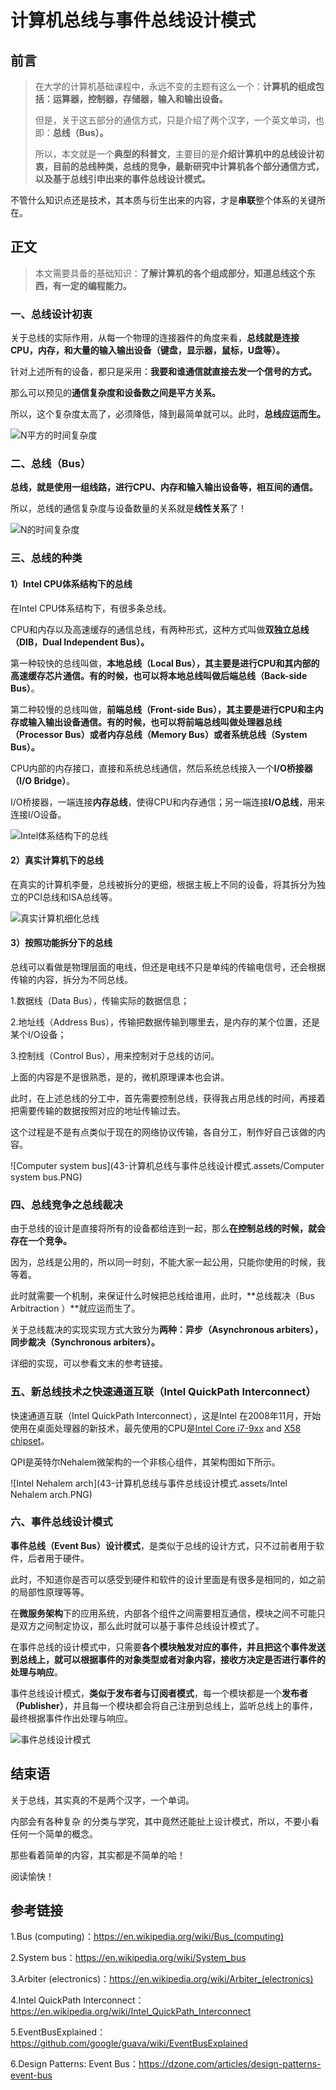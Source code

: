 # 计算机总线与事件总线设计模式

## 前言

>在大学的计算机基础课程中，永远不变的主题有这么一个：**计算机的组成包括：运算器，控制器，存储器，输入和输出设备。**
>
>但是，关于这五部分的通信方式，只是介绍了两个汉字，一个英文单词，也即：**总线（Bus）。**
>
>所以，本文就是一个**典型的科普文**，主要目的是**介绍计算机中的总线设计初衷，目前的总线种类，总线的竞争，最新研究中计算机各个部分通信方式，以及基于总线引申出来的事件总线设计模式。**

不管什么知识点还是技术，其本质与衍生出来的内容，才是**串联**整个体系的关键所在。





## 正文

>本文需要具备的基础知识：**了解计算机的各个组成部分，知道总线这个东西，有一定的编程能力。**

### 一、总线设计初衷

关于总线的实际作用，从每一个物理的连接器件的角度来看，**总线就是连接CPU，内存，和大量的输入输出设备（键盘，显示器，鼠标，U盘等）。**

针对上述所有的设备，都只是采用：**我要和谁通信就直接去发一个信号的方式。**

那么可以预见的**通信复杂度和设备数之间是平方关系。**

所以，这个复杂度太高了，必须降低，降到最简单就可以。此时，**总线应运而生。**

![N平方的时间复杂度](43-计算机总线与事件总线设计模式.assets/N平方的时间复杂度.PNG)





### 二、总线（Bus）

**总线，就是使用一组线路，进行CPU、内存和输入输出设备等，相互间的通信。**

所以，总线的通信复杂度与设备数量的关系就是**线性关系**了！

![N的时间复杂度](43-计算机总线与事件总线设计模式.assets/N的时间复杂度.PNG)





### 三、总线的种类

#### 1）Intel CPU体系结构下的总线

在Intel CPU体系结构下，有很多条总线。

CPU和内存以及高速缓存的通信总线，有两种形式，这种方式叫做**双独立总线（DIB，Dual Independent Bus）。**

第一种较快的总线叫做，**本地总线（Local Bus），其主要是进行CPU和其内部的高速缓存芯片通信。有的时候，也可以将本地总线叫做后端总线（Back-side Bus）**。

第二种较慢的总线叫做，**前端总线（Front-side Bus），其主要是进行CPU和主内存或输入输出设备通信。有的时候，也可以将前端总线叫做处理器总线（Processor Bus）或者内存总线（Memory Bus）或者系统总线（System Bus）。**

CPU内部的内存接口，直接和系统总线通信，然后系统总线接入一个**I/O桥接器（I/O Bridge）**。

I/O桥接器，一端连接**内存总线**，使得CPU和内存通信；另一端连接**I/O总线**，用来连接I/O设备。

![Intel体系结构下的总线](43-计算机总线与事件总线设计模式.assets/Intel体系结构下的总线.jpg)



#### 2）真实计算机下的总线

在真实的计算机李曼，总线被拆分的更细，根据主板上不同的设备，将其拆分为独立的PCI总线和ISA总线等。

![真实计算机细化总线](43-计算机总线与事件总线设计模式.assets/真实计算机细化总线.jpg)



#### 3）按照功能拆分下的总线

总线可以看做是物理层面的电线，但还是电线不只是单纯的传输电信号，还会根据传输的内容，拆分为不同总线。

1.数据线（Data Bus），传输实际的数据信息；

2.地址线（Address Bus），传输把数据传输到哪里去，是内存的某个位置，还是某个I/O设备；

3.控制线（Control Bus），用来控制对于总线的访问。

上面的内容是不是很熟悉，是的，微机原理课本也会讲。

此时，在上述总线的分工中，首先需要控制总线，获得我占用总线的时间，再接着把需要传输的数据按照对应的地址传输过去。

这个过程是不是有点类似于现在的网络协议传输，各自分工，制作好自己该做的内容。

![Computer system bus](43-计算机总线与事件总线设计模式.assets/Computer system bus.PNG)





### 四、总线竞争之总线裁决

由于总线的设计是直接将所有的设备都给连到一起，那么**在控制总线的时候，就会存在一个竞争。**

因为，总线是公用的，所以同一时刻，不能大家一起公用，只能你使用的时候，我等着。

此时就需要一个机制，来保证什么时候把总线给谁用，此时，**总线裁决（Bus Arbitraction ）**就应运而生了。

关于总线裁决的实现实现方式大致分为**两种：异步（Asynchronous arbiters），同步裁决（Synchronous arbiters）。**

详细的实现，可以参看文末的参考链接。



### 五、新总线技术之快速通道互联（Intel QuickPath Interconnect）

快速通道互联（Intel QuickPath Interconnect），这是Intel 在2008年11月，开始使用在桌面处理器的新技术，最先使用的CPU是[Intel Core i7-9xx](https://en.wikipedia.org/wiki/Bloomfield_(microprocessor)) and [X58](https://en.wikipedia.org/wiki/Intel_X58) [chipset](https://en.wikipedia.org/wiki/Chipset)。

QPI是英特尔Nehalem微架构的一个非核心组件，其架构图如下所示。

![Intel Nehalem arch](43-计算机总线与事件总线设计模式.assets/Intel Nehalem arch.PNG)



### 六、事件总线设计模式

**事件总线（Event Bus）设计模式**，是类似于总线的设计方式，只不过前者用于软件，后者用于硬件。

此时，不知道你是否可以感受到硬件和软件的设计里面是有很多是相同的，如之前的局部性原理等等。

在**微服务架构**下的应用系统，内部各个组件之间需要相互通信，模块之间不可能只是双方之间制定协议，那么此时就可以基于事件总线设计模式了。

在事件总线的设计模式中，只需要**各个模块触发对应的事件，并且把这个事件发送到总线上，就可以根据事件的对象类型或者对象内容，接收方决定是否进行事件的处理与响应**。

事件总线设计模式，**类似于发布者与订阅者模式**，每一个模块都是一个**发布者（Publisher）**，并且每一个模块都会将自己注册到总线上，监听总线上的事件，最终根据事件作出处理与响应。

![事件总线设计模式](43-计算机总线与事件总线设计模式.assets/事件总线设计模式.jpg)





## 结束语

关于总线，其实真的不是两个汉字，一个单词。

内部会有各种复杂 的分类与学究，其中竟然还能扯上设计模式，所以，不要小看任何一个简单的概念。

那些看着简单的内容，其实都是不简单的哈！

阅读愉快！





## 参考链接

1.Bus (computing)：https://en.wikipedia.org/wiki/Bus_(computing)

2.System bus：https://en.wikipedia.org/wiki/System_bus

3.Arbiter (electronics)：https://en.wikipedia.org/wiki/Arbiter_(electronics)

4.Intel QuickPath Interconnect：https://en.wikipedia.org/wiki/Intel_QuickPath_Interconnect

5.EventBusExplained：https://github.com/google/guava/wiki/EventBusExplained

6.Design Patterns: Event Bus：https://dzone.com/articles/design-patterns-event-bus







